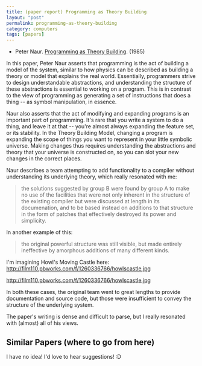 ```yaml
---
title: (paper report) Programming as Theory Building
layout: "post"
permalink: programming-as-theory-building
category: computers
tags: [papers]
---
```


- Peter Naur. [Programming as Theory Building][patb]. (1985)

In this paper, Peter Naur asserts that programming is the act of building a model of the system, similar to how physics can be described as building a theory or model that explains the real world. Essentially, programmers strive to design understandable abstractions, and understanding the structure of these abstractions is essential to working on a program. This is in contrast to the view of programming as generating a set of instructions that does a thing -- as symbol manipulation, in essence.

Naur also asserts that the act of modifying and expanding programs is an important part of programming. It's rare that you write a system to do a thing, and leave it at that -- you're almost always expanding the feature set, or its stability. In the Theory Building Model, changing a program is expanding the scope of things you want to represent in your little symbolic universe. Making changes thus requires understanding the abstractions and theory that your universe is constructed on, so you can slot your new changes in the correct places.

Naur describes a team attempting to add functionality to a compiler without understanding its underlying theory, which really resonated with me:

> the solutions suggested by group B were found by group A to make no use of the facilities that were not only inherent in the structure of the existing compiler but were discussed at length in its documenation, and to be based instead on additions to that structure in the form of patches that effectively destroyed its power and simplicity.

In another example of this:

> the original powerful structure was still visible, but made entirely ineffective by amorphous additions of many different kinds.

I'm imagining Howl's Moving Castle here: http://film110.pbworks.com/f/1260336766/howlscastle.jpg

http://film110.pbworks.com/f/1260336766/howlscastle.jpg

In both these cases, the original team went to great lengths to provide documentation and source code, but those were insufficient to convey the structure of the underlying system.

The paper's writing is dense and difficult to parse, but I really resonated with (almost) all of his views.

## Similar Papers (where to go from here)

I have no idea! I'd love to hear suggestions! :D

[patb]: http://pages.cs.wisc.edu/~remzi/Naur.pdf
